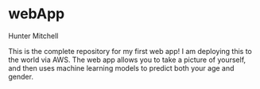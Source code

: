 # webApp

Hunter Mitchell

This is the complete repository for my first web app! I am deploying this to the world via AWS. The web app 
allows you to take a picture of yourself, and then uses machine learning models to predict both your age and gender.

